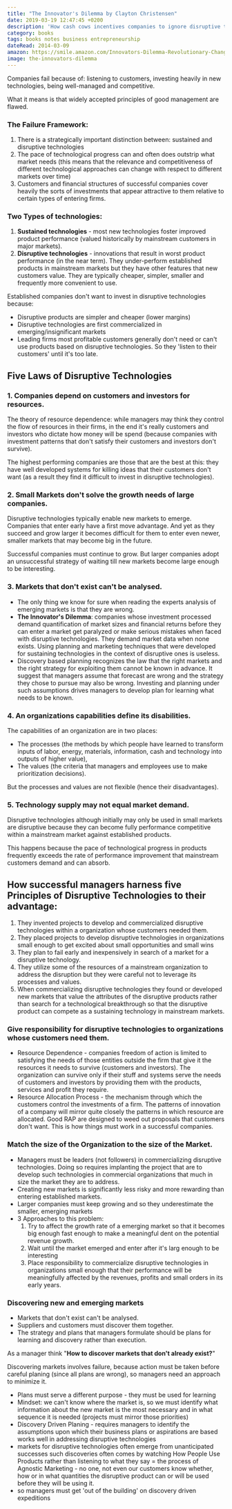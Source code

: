 ```yaml
---
title: "The Innovator's Dilemma by Clayton Christensen"
date: 2019-03-19 12:47:45 +0200
description: 'How cash cows incentives companies to ignore disruptive technologies at their own peril. Discovering new markets also involves failure. Optimize plans for learning and discovery rather than execution.'
category: books
tags: books notes business entrepreneurship
dateRead: 2014-03-09
amazon: https://smile.amazon.com/Innovators-Dilemma-Revolutionary-Change-Business/dp/0062060244
image: the-innovators-dilemma
---
```


Companies fail because of: listening to customers, investing heavily in new technologies, being well-managed and competitive.

What it means is that widely accepted principles of good management are flawed.

### The Failure Framework:

1. There is a strategically important distinction between: sustained and disruptive technologies
2. The pace of technological progress can and often does outstrip what market needs (this means that the relevance and competitiveness of different technological approaches can change with respect to different markets over time)
3. Customers and financial structures of successful companies cover heavily the sorts of investments that appear attractive to them relative to certain types of entering firms.

### Two Types of technologies:

1. **Sustained technologies** - most new technologies foster improved product performance (valued historically by mainstream customers in major markets).
2. **Disruptive technologies** - innovations that result in worst product performance (in the near term). They under-perform established products in mainstream markets but they have other features that new customers value. They are typically cheaper, simpler, smaller and frequently more convenient to use.

Established companies don't want to invest in disruptive technologies because:

- Disruptive products are simpler and cheaper (lower margins)
- Disruptive technologies are first commercialized in emerging/insignificant markets
- Leading firms most profitable customers generally don't need or can't use products based on disruptive technologies. So they 'listen to their customers' until it's too late.

## Five Laws of Disruptive Technologies

### 1. Companies depend on customers and investors for resources.

The theory of resource dependence: while managers may think they control the flow of resources in their firms, in the end it's really customers and investors who dictate how money will be spend (because companies with investment patterns that don't satisfy their customers and investors don't survive).

The highest performing companies are those that are the best at this: they have well developed systems for killing ideas that their customers don't want (as a result they find it difficult to invest in disruptive technologies).

### 2. Small Markets don't solve the growth needs of large companies.

Disruptive technologies typically enable new markets to emerge. Companies that enter early have a first move advantage. And yet as they succeed and grow larger it becomes difficult for them to enter even newer, smaller markets that may become big in the future.

Successful companies must continue to grow. But larger companies adopt an unsuccessful strategy of waiting till new markets become large enough to be interesting.

### 3. Markets that don't exist can't be analysed.

- The only thing we know for sure when reading the experts analysis of emerging markets is that they are wrong.
- **The Innovator's Dilemma**: companies whose investment processed demand quantification of market sizes and financial returns before they can enter a market get paralyzed or make serious mistakes when faced with disruptive technologies. They demand market data when none exists. Using planning and marketing techniques that were developed for sustaining technologies in the context of disruptive ones is useless.
- Discovery based planning recognizes the law that the right markets and the right strategy for exploiting them cannot be known in advance. It suggest that managers assume that forecast are wrong and the strategy they chose to pursue may also be wrong. Investing and planning under such assumptions drives managers to develop plan for learning what needs to be known.

### 4. An organizations capabilities define its disabilities.

The capabilities of an organization are in two places:

- The processes (the methods by which people have learned to transform inputs of labor, energy, materials, information, cash and technology into outputs of higher value),
- The values (the criteria that managers and employees use to make prioritization decisions).

But the processes and values are not flexible (hence their disadvantages).

### 5. Technology supply may not equal market demand.

Disruptive technologies although initially may only be used in small markets are disruptive because they can become fully performance competitive within a mainstream market against established products.

This happens because the pace of technological progress in products frequently exceeds the rate of performance improvement that mainstream customers demand and can absorb.

## How successful managers harness five Principles of Disruptive Technologies to their advantage:

1. They invented projects to develop and commercialized disruptive technologies within a organization whose customers needed them.
2. They placed projects to develop disruptive technologies in organizations small enough to get excited about small opportunities and small wins
3. They plan to fail early and inexpensively in search of a market for a disruptive technology.
4. They utilize some of the resources of a mainstream organization to address the disruption but they were careful not to leverage its processes and values.
5. When commercializing disruptive technologies they found or developed new markets that value the attributes of the disruptive products rather than search for a technological breakthrough so that the disruptive product can compete as a sustaining technology in mainstream markets.

### Give responsibility for disruptive technologies to organizations whose customers need them.

- Resource Dependence - companies freedom of action is limited to satisfying the needs of those entities outside the firm that give it the resources it needs to survive (customers and investors). The organization can survive only if their stuff and systems serve the needs of customers and investors by providing them with the products, services and profit they require.
- Resource Allocation Process - the mechanism through which the customers control the investments of a firm. The patterns of innovation of a company will mirror quite closely the patterns in which resource are allocated. Good RAP are designed to weed out proposals that customers don't want. This is how things must work in a successful companies.

### Match the size of the Organization to the size of the Market.

- Managers must be leaders (not followers) in commercializing disruptive technologies. Doing so requires implanting the project that are to develop such technologies in commercial organizations that much in size the market they are to address.
- Creating new markets is significantly less risky and more rewarding than entering established markets.
- Larger companies must keep growing and so they underestimate the smaller, emerging markets
- 3 Approaches to this problem:
  1. Try to affect the growth rate of a emerging market so that it becomes big enough fast enough to make a meaningful dent on the potential revenue growth.
  2. Wait until the market emerged and enter after it's larg enough to be interesting
  3. Place responsibility to commercialize disruptive technologies in organizations small enough that their performance will be meaningfully affected by the revenues, profits and small orders in its early years.

### Discovering new and emerging markets

- Markets that don't exist can't be analysed.
- Suppliers and customers must discover them together.
- The strategy and plans that managers formulate should be plans for learning and discovery rather than execution.

As a manager think "**How to discover markets that don't already exist?**"

Discovering markets involves failure, because action must be taken before careful planing (since all plans are wrong), so managers need an approach to minimize it.

- Plans must serve a different purpose - they must be used for learning
- Mindset: we can't know where the market is, so we must identify what information about the new market is the most necessary and in what sequence it is needed (projects must mirror those priorities)
- Discovery Driven Planing - requires managers to identify the assumptions upon which their business plans or aspirations are based works well in addressing disruptive technologies
- markets for disruptive technologies often emerge from unanticipated successes such discoveries often comes by watching How People Use Products rather than listening to what they say = the process of Agnostic Marketing - no one, not even our customers know whether, how or in what quantities the disruptive product can or will be used before they will be using it.
- so managers must get 'out of the building' on discovery driven expeditions
